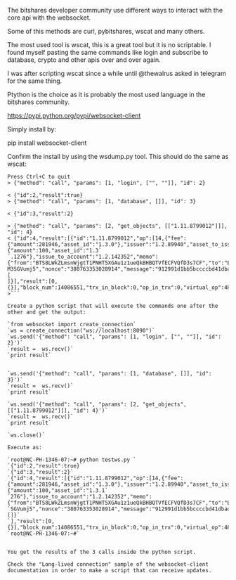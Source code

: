 The bitshares developer community use different ways to interact with the core api with the websocket.

Some of this methods are curl, pybitshares, wscat and many others.

The most used tool is wscat, this is a great tool but it is no scriptable. I found myself pasting the same commands like login and subscribe to database, crypto and other apis over and over again.

I was after scripting wscat since a while until @thewalrus asked in telegram for the same thing.

Ptython is the choice as it is probably the most used language in the bitshares community.

https://pypi.python.org/pypi/websocket-client

Simply install by:

pip install websocket-client

Confirm the install by using the wsdump.py tool. This should do the same as wscat:

```root@NC-PH-1346-07:~# wsdump.py ws:/localhost:8090
Press Ctrl+C to quit
> {"method": "call", "params": [1, "login", ["", ""]], "id": 2}

< {"id":2,"result":true}
> {"method": "call", "params": [1, "database", []], "id": 3}

< {"id":3,"result":2}

> {"method": "call", "params": [2, "get_objects", [["1.11.8799012"]]], "id": 4}
< {"id":4,"result":[{"id":"1.11.8799012","op":[14,{"fee":{"amount":281946,"asset_id":"1.3.0"},"issuer":"1.2.89940","asset_to_issue":{"amount":100,"asset_id":"1.3`
`.1276"},"issue_to_account":"1.2.142352","memo":{"from":"BTS8LWkZLmsnWjgtT1PNHT5XGAu1z1ueQkBHBQTVfECFVQfD3s7CF","to":"BTS6F1ZetzyG5FvjRiPjSkAjJfCqfr8AGbnGfH9FAGWZ`
M3SGVumj5","nonce":"380763353028914","message":"912991d1bb5bccccbd41dbad533836e667e5c5e9a31290c857ed6c5ea01756dd4d5893f1644c16c019170a4d0de346a2"},"extensions":[
]}],"result":[0,{}],"block_num":14086551,"trx_in_block":0,"op_in_trx":0,"virtual_op":48819}]}
>```

Create a python script that will execute the commands one after the other and get the output:

`from websocket import create_connection`
`ws = create_connection("ws://localhost:8090")`
`ws.send('{"method": "call", "params": [1, "login", ["", ""]], "id": 2}')`
`result =  ws.recv()`
`print result`


`ws.send('{"method": "call", "params": [1, "database", []], "id": 3}')`
`result =  ws.recv()`
`print result`

`ws.send('{"method": "call", "params": [2, "get_objects", [["1.11.8799012"]]], "id": 4}')`
`result =  ws.recv()`
`print result`

`ws.close()`

Execute as:

`root@NC-PH-1346-07:~# python testws.py `
`{"id":2,"result":true}`
`{"id":3,"result":2}`
`{"id":4,"result":[{"id":"1.11.8799012","op":[14,{"fee":{"amount":281946,"asset_id":"1.3.0"},"issuer":"1.2.89940","asset_to_issue":{"amount":100,"asset_id":"1.3.1`
`276"},"issue_to_account":"1.2.142352","memo":{"from":"BTS8LWkZLmsnWjgtT1PNHT5XGAu1z1ueQkBHBQTVfECFVQfD3s7CF","to":"BTS6F1ZetzyG5FvjRiPjSkAjJfCqfr8AGbnGfH9FAGWZM3`
`SGVumj5","nonce":"380763353028914","message":"912991d1bb5bccccbd41dbad533836e667e5c5e9a31290c857ed6c5ea01756dd4d5893f1644c16c019170a4d0de346a2"},"extensions":[]}`
`],"result":[0,{}],"block_num":14086551,"trx_in_block":0,"op_in_trx":0,"virtual_op":48819}]}`
`root@NC-PH-1346-07:~#`


You get the results of the 3 calls inside the python script. 

Check the "Long-lived connection" sample of the websocket-client documentation in order to make a script that can receive updates.


